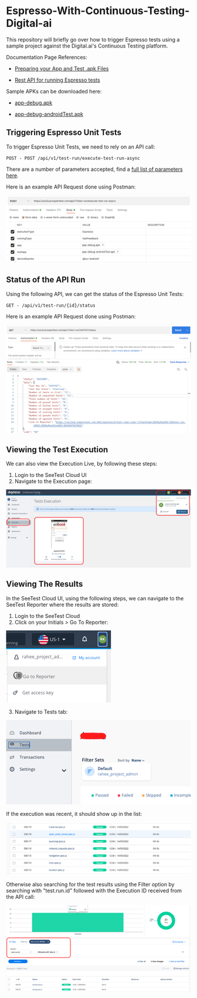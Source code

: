 # Espresso-With-Continuous-Testing-Digital-ai

This repository will briefly go over how to trigger Espresso tests using a sample project against the Digital.ai's Continuous Testing platform.

Documentation Page References:

- [Preparing your App and Test .apk Files](https://docs.experitest.com/display/TE/Preparing+your+App+and+Test+.apk+Files)

- [Rest API for running Espresso tests](https://docs.experitest.com/display/TE/Manage+Test+Run+with+the+API#ManageTestRunwiththeAPI-RunningAsyncEspresso/XCUITest)

Sample APKs can be downloaded here:

- [app-debug.apk](https://experibankespressoapp.s3.us-east-2.amazonaws.com/app-debug.apk)

- [app-debug-androidTest.apk](https://experibankespressoapp.s3.us-east-2.amazonaws.com/app-debug-androidTest.apk)

## Triggering Espresso Unit Tests

To trigger Espresso Unit Tests, we need to rely on an API call:

```
POST - POST /api/v1/test-run/execute-test-run-async
```

There are a number of parameters accepted, find a [full list of parameters here](https://docs.experitest.com/display/TE/Manage+Test+Run+with+the+API#ManageTestRunwiththeAPI-RunningAsyncEspresso/XCUITest).

Here is an example API Request done using Postman:

![postman_api_call](images/postman_api_call.png)

## Status of the API Run

Using the following API, we can get the status of the Espresso Unit Tests:

```
GET - /api/v1/test-run/{id}/status
```

Here is an example API Request done using Postman:

![postman_api_call_get_status](images/postman_api_call_get_status.png)

## Viewing the Test Execution

We can also view the Execution Live, by following these steps:

1. Login to the SeeTest Cloud UI
2. Navigate to the Execution page:

![test_execution](images/test_execution.png)

## Viewing The Results

In the SeeTest Cloud UI, using the following steps, we can navigate to the SeeTest Reporter where the results are stored:

1. Login to the SeeTest Cloud
2. Click on your Initials > Go To Reporter:

![go_to_reporter](images/go_to_reporter.png)

3. Navigate to Tests tab:

![tests_tab](images/tests_tab.png)

If the execution was recent, it should show up in the list:

![results_list](images/results_list.png)

Otherwise also searching for the test results using the Filter option by searching with "test.run.id" followed with the Execution ID received from the API call:

![filter](images/filter.png)

